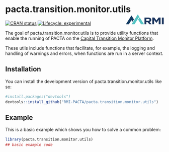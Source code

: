 
<!-- README.md is generated from README.Rmd. Please edit that file -->

# pacta.transition.monitor.utils <img src="man/figures/logo.png" align="right" width="120" />

<!-- badges: start -->

[![CRAN
status](https://www.r-pkg.org/badges/version/pacta.transition.monitor.utils)](https://CRAN.R-project.org/package=pacta.transition.monitor.utils)
[![Lifecycle:
experimental](https://img.shields.io/badge/lifecycle-experimental-orange.svg)](https://lifecycle.r-lib.org/articles/stages.html#experimental)
<!-- badges: end -->

The goal of pacta.transition.monitor.utils is to provide utility
functions that enable the running of PACTA on the [Capital Transition
Monitor Platform](https://platform.transitionmonitor.com/).

These utils include functions that facilitate, for example, the logging
and handling of warnings and errors, when functions are run in a server
context.

## Installation

You can install the development version of
pacta.transition.monitor.utils like so:

``` r
#install.packages("devtools")
devtools::install_github("RMI-PACTA/pacta.transition.monitor.utils")
```

## Example

This is a basic example which shows you how to solve a common problem:

``` r
library(pacta.transition.monitor.utils)
## basic example code
```

